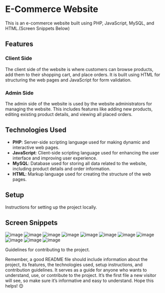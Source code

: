 # E-Commerce Website

This is an e-commerce website built using PHP, JavaScript, MySQL, and HTML.(Screen Snippets Below)

## Features

### Client Side

The client side of the website is where customers can browse products, add them to their shopping cart, and place orders. It is built using HTML for structuring the web pages and JavaScript for form validation.

### Admin Side

The admin side of the website is used by the website administrators for managing the website. This includes features like adding new products, editing existing product details, and viewing all placed orders.

## Technologies Used

- **PHP**: Server-side scripting language used for making dynamic and interactive web pages.
- **JavaScript**: Client-side scripting language used for enhancing the user interface and improving user experience.
- **MySQL**: Database used for storing all data related to the website, including product details and order information.
- **HTML**: Markup language used for creating the structure of the web pages.

## Setup

Instructions for setting up the project locally.

## Screen Snippets
![image](https://github.com/RyanSilva2004/TrustyBuysLK-E_Commerce-Website/assets/137909008/b5d068ee-84e6-4572-9f17-e0765ffd8b14)
![image](https://github.com/RyanSilva2004/TrustyBuysLK-E_Commerce-Website/assets/137909008/a32de145-e391-469f-9057-1a7d58d4723c)
![image](https://github.com/RyanSilva2004/TrustyBuysLK-E_Commerce-Website/assets/137909008/1e095665-2dd5-4d82-9ba8-8cd7c64770bd)
![image](https://github.com/RyanSilva2004/TrustyBuysLK-E_Commerce-Website/assets/137909008/65041ce2-0633-4535-a6b6-cf9582613f23)
![image](https://github.com/RyanSilva2004/TrustyBuysLK-E_Commerce-Website/assets/137909008/3de29e35-d0df-42ca-9611-09697951d2df)
![image](https://github.com/RyanSilva2004/TrustyBuysLK-E_Commerce-Website/assets/137909008/ed7297d7-adb6-481b-b494-5ba8b8b1d978)
![image](https://github.com/RyanSilva2004/TrustyBuysLK-E_Commerce-Website/assets/137909008/e090a9a6-4714-4710-b59e-b2a7ca8b9708)
![image](https://github.com/RyanSilva2004/TrustyBuysLK-E_Commerce-Website/assets/137909008/720acdd2-79a8-408e-a909-0ecc45eaf8b0)
![image](https://github.com/RyanSilva2004/TrustyBuysLK-E_Commerce-Website/assets/137909008/759a98a8-d5fe-4768-b76b-7f72d231f236)
![image](https://github.com/RyanSilva2004/TrustyBuysLK-E_Commerce-Website/assets/137909008/caa21355-121f-4240-80c5-f2a8f2ba5c7b)
![image](https://github.com/RyanSilva2004/TrustyBuysLK-E_Commerce-Website/assets/137909008/df987520-e6a6-49c6-bd0f-dad4d664169c)








Guidelines for contributing to the project.

Remember, a good README file should include information about the project, its features, the technologies used, setup instructions, and contribution guidelines. It serves as a guide for anyone who wants to understand, use, or contribute to the project. It’s the first file a new visitor will see, so make sure it’s informative and easy to understand. Hope this helps! 😊
